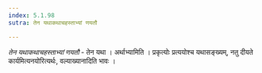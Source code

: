 ```yaml
---
index: 5.1.98
sutra: तेन यथाकथाचहस्ताभ्यां णयतौ

---
```

_तेन यथाकथाचहस्ताभ्यां णयतौ_ - तेन यथा । अर्थाभ्यामिति । प्रकृत्योः प्रत्ययोश्च यथासङ्ख्यम्, नतु दीयते कार्यमित्यनयोरित्यर्थः, वल्याख्यानादिति भावः । 